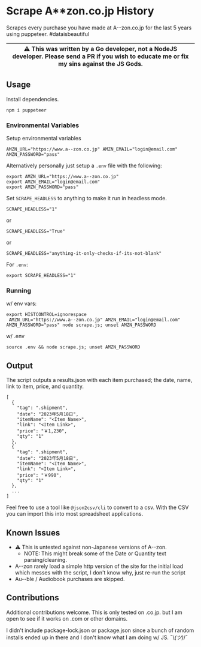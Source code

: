 # Scrape A**zon.co.jp History

Scrapes every purchase you have made at A--zon.co.jp for the last 5 years using puppeteer. #dataisbeautiful

| :warning:  This was written by a Go developer, not a NodeJS developer. Please send a PR if you wish to educate me or fix my sins against the JS Gods. |
|-------------------------------------------------------------------------------------------------------------------------------------------------------|

## Usage

Install dependencies.

```
npm i puppeteer
```

### Environmental Variables

Setup environmental variables
```
AMZN_URL="https://www.a--zon.co.jp" AMZN_EMAIL="login@email.com" AMZN_PASSWORD="pass" 
```

Alternatively personally just setup a `.env` file with the following:
```
export AMZN_URL="https://www.a--zon.co.jp"
export AMZN_EMAIL="login@email.com"
export AMZN_PASSWORD="pass"
```

Set `SCRAPE_HEADLESS` to anything to make it run in headless mode.
```
SCRAPE_HEADLESS="1"
```
or
```
SCRAPE_HEADLESS="True"
```
or
```
SCRAPE_HEADLESS="anything-it-only-checks-if-its-not-blank"
```

For `.env`:
```
export SCRAPE_HEADLESS="1"
```

### Running

w/ env vars:
```
export HISTCONTROL=ignorespace
 AMZN_URL="https://www.a--zon.co.jp" AMZN_EMAIL="login@email.com" AMZN_PASSWORD="pass" node scrape.js; unset AMZN_PASSWORD
```

w/ .env
```
source .env && node scrape.js; unset AMZN_PASSWORD
```


## Output

The script outputs a results.json with each item purchased; the date, name, link to item, price, and quantity.

```
[
  {
    "tag": ".shipment",
    "date": "2023年5月18日",
    "itemName": "<Item Name>",
    "link": "<Item Link>",
    "price": "￥1,230",
    "qty": "1"
  },
  {
    "tag": ".shipment",
    "date": "2023年5月18日",
    "itemName": "<Item Name>",
    "link": "<Item Link>",
    "price": "￥990",
    "qty": "1"
  },
  ...
]
```

Feel free to use a tool like `@json2csv/cli` to convert to a csv. 
With the CSV you can import this into most spreadsheet applications. 


## Known Issues

- :warning: This is untested against non-Japanese versions of A--zon. 
    - NOTE: This might break some of the Date or Quantity text parsing/cleaning.
- A--zon rarely load a simple http version of the site for the initial load which messes with the script, I don't know why, just re-run the script
- Au--ble / Audiobook purchases are skipped. 

## Contributions

Additional contributions welcome. This is only tested on .co.jp. but I am open to see if it works on .com or other domains.

I didn't include package-lock.json or package.json since a bunch of random installs ended up in there and I don't know what I am doing w/ JS. ¯\\_(ツ)_/¯

